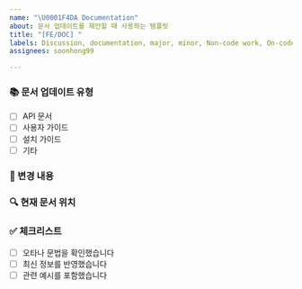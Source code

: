 ```yaml
---
name: "\U0001F4DA Documentation"
about: 문서 업데이트를 제안할 때 사용하는 템플릿
title: "[FE/DOC] "
labels: Discussion, documentation, major, minor, Non-code work, On-code work, urgent
assignees: soonhong99

---
```


### 📚 문서 업데이트 유형
<!-- 수정이 필요한 문서 유형을 선택해주세요 -->
- [ ] API 문서
- [ ] 사용자 가이드
- [ ] 설치 가이드
- [ ] 기타

### 📝 변경 내용
<!-- 문서에 필요한 변경사항을 설명해주세요 -->

### 🔍 현재 문서 위치
<!-- 수정이 필요한 문서의 URL이나 경로를 입력해주세요 -->

### ✅ 체크리스트
- [ ] 오타나 문법을 확인했습니다
- [ ] 최신 정보를 반영했습니다
- [ ] 관련 예시를 포함했습니다
